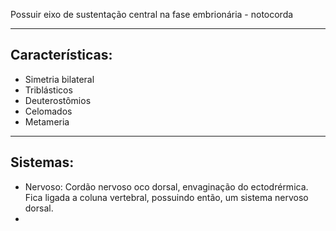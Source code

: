 Possuir eixo de sustentação central na fase embrionária - notocorda

---
## Características:

- Simetria bilateral
- Triblásticos
- Deuterostômios
- Celomados
- Metameria
---

## Sistemas:

- Nervoso: Cordão nervoso oco dorsal, envaginação do ectodrérmica. Fica ligada a coluna vertebral, possuindo então, um sistema nervoso dorsal. 
- 